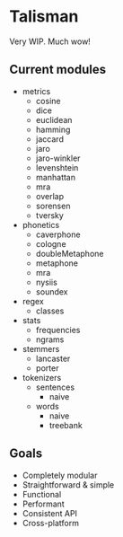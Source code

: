 # Talisman

Very WIP. Much wow!

## Current modules

* metrics
  * cosine
  * dice
  * euclidean
  * hamming
  * jaccard
  * jaro
  * jaro-winkler
  * levenshtein
  * manhattan
  * mra
  * overlap
  * sorensen
  * tversky
* phonetics
  * caverphone
  * cologne
  * doubleMetaphone
  * metaphone
  * mra
  * nysiis
  * soundex
* regex
  * classes
* stats
  * frequencies
  * ngrams
* stemmers
  * lancaster
  * porter
* tokenizers
  * sentences
    * naive
  * words
    * naive
    * treebank

## Goals

* Completely modular
* Straightforward & simple
* Functional
* Performant
* Consistent API
* Cross-platform
